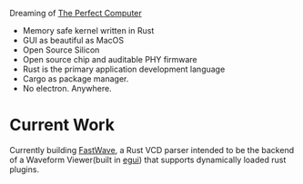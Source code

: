 Dreaming of [The Perfect Computer](https://github.com/ThePerfectComputer)
 - Memory safe kernel written in Rust
 - GUI as beautiful as MacOS
 - Open Source Silicon
 - Open source chip and auditable PHY firmware
 - Rust is the primary application development language
 - Cargo as package manager.
 - No electron. Anywhere.

# Current Work

Currently building [FastWave](https://github.com/ThePerfectComputer/FastWave), a Rust VCD parser intended to be the backend of a Waveform Viewer(built in [egui](https://www.egui.rs)) that supports dynamically loaded rust plugins.
